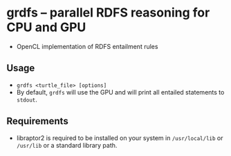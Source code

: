 grdfs &ndash; parallel RDFS reasoning for CPU and GPU
================================================
* OpenCL implementation of RDFS entailment rules

Usage
-----
* `grdfs <turtle_file> [options]`
* By default, `grdfs` will use the GPU and will print all entailed statements 
to `stdout`.

Requirements
------------
* libraptor2 is required to be installed on your system in `/usr/local/lib` or
  `/usr/lib` or a standard library path.

